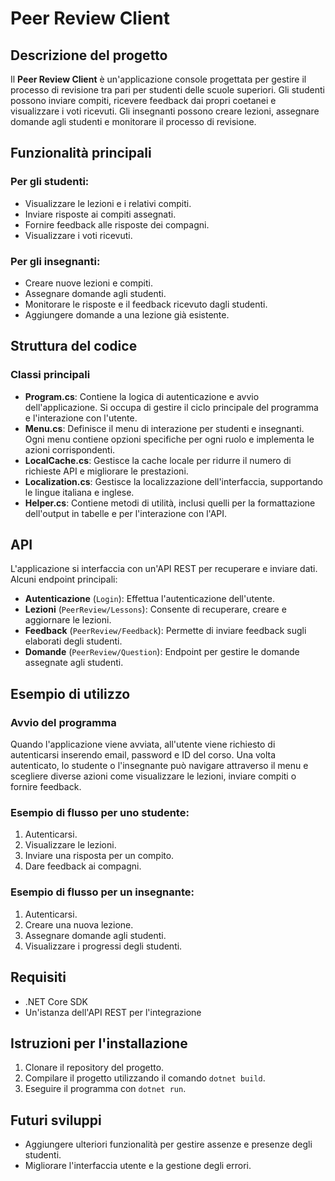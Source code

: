 ﻿# Peer Review Client

## Descrizione del progetto
Il **Peer Review Client** è un'applicazione console progettata per gestire il processo di revisione tra pari per studenti delle scuole superiori. Gli studenti possono inviare compiti, ricevere feedback dai propri coetanei e visualizzare i voti ricevuti. Gli insegnanti possono creare lezioni, assegnare domande agli studenti e monitorare il processo di revisione.

## Funzionalità principali
### Per gli studenti:
- Visualizzare le lezioni e i relativi compiti.
- Inviare risposte ai compiti assegnati.
- Fornire feedback alle risposte dei compagni.
- Visualizzare i voti ricevuti.

### Per gli insegnanti:
- Creare nuove lezioni e compiti.
- Assegnare domande agli studenti.
- Monitorare le risposte e il feedback ricevuto dagli studenti.
- Aggiungere domande a una lezione già esistente.

## Struttura del codice

### Classi principali
- **Program.cs**: Contiene la logica di autenticazione e avvio dell'applicazione. Si occupa di gestire il ciclo principale del programma e l'interazione con l'utente.
- **Menu.cs**: Definisce il menu di interazione per studenti e insegnanti. Ogni menu contiene opzioni specifiche per ogni ruolo e implementa le azioni corrispondenti.
- **LocalCache.cs**: Gestisce la cache locale per ridurre il numero di richieste API e migliorare le prestazioni.
- **Localization.cs**: Gestisce la localizzazione dell'interfaccia, supportando le lingue italiana e inglese.
- **Helper.cs**: Contiene metodi di utilità, inclusi quelli per la formattazione dell'output in tabelle e per l'interazione con l'API.
  
## API
L'applicazione si interfaccia con un'API REST per recuperare e inviare dati. Alcuni endpoint principali:
- **Autenticazione** (`Login`): Effettua l'autenticazione dell'utente.
- **Lezioni** (`PeerReview/Lessons`): Consente di recuperare, creare e aggiornare le lezioni.
- **Feedback** (`PeerReview/Feedback`): Permette di inviare feedback sugli elaborati degli studenti.
- **Domande** (`PeerReview/Question`): Endpoint per gestire le domande assegnate agli studenti.

## Esempio di utilizzo
### Avvio del programma
Quando l'applicazione viene avviata, all'utente viene richiesto di autenticarsi inserendo email, password e ID del corso. Una volta autenticato, lo studente o l'insegnante può navigare attraverso il menu e scegliere diverse azioni come visualizzare le lezioni, inviare compiti o fornire feedback.

### Esempio di flusso per uno studente:
1. Autenticarsi.
2. Visualizzare le lezioni.
3. Inviare una risposta per un compito.
4. Dare feedback ai compagni.

### Esempio di flusso per un insegnante:
1. Autenticarsi.
2. Creare una nuova lezione.
3. Assegnare domande agli studenti.
4. Visualizzare i progressi degli studenti.

## Requisiti
- .NET Core SDK
- Un'istanza dell'API REST per l'integrazione

## Istruzioni per l'installazione
1. Clonare il repository del progetto.
2. Compilare il progetto utilizzando il comando `dotnet build`.
3. Eseguire il programma con `dotnet run`.

## Futuri sviluppi
- Aggiungere ulteriori funzionalità per gestire assenze e presenze degli studenti.
- Migliorare l'interfaccia utente e la gestione degli errori.

